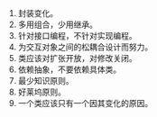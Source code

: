 1. 封装变化。
2. 多用组合，少用继承。
3. 针对接口编程，不针对实现编程。
4. 为交互对象之间的松耦合设计而努力。
5. 类应该对扩张开放，对修改关闭。
6. 依赖抽象，不要依赖具体类。
7. 最少知识原则。
8. 好莱坞原则。
9. 一个类应该只有一个因其变化的原因。